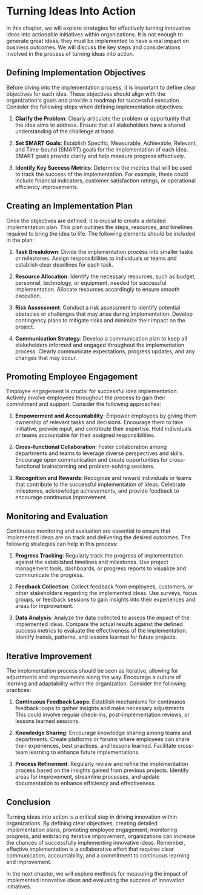 Turning Ideas Into Action
====================================

In this chapter, we will explore strategies for effectively turning innovative ideas into actionable initiatives within organizations. It is not enough to generate great ideas; they must be implemented to have a real impact on business outcomes. We will discuss the key steps and considerations involved in the process of turning ideas into action.

**Defining Implementation Objectives**
--------------------------------------

Before diving into the implementation process, it is important to define clear objectives for each idea. These objectives should align with the organization's goals and provide a roadmap for successful execution. Consider the following steps when defining implementation objectives:

1. **Clarify the Problem**: Clearly articulate the problem or opportunity that the idea aims to address. Ensure that all stakeholders have a shared understanding of the challenge at hand.

2. **Set SMART Goals**: Establish Specific, Measurable, Achievable, Relevant, and Time-bound (SMART) goals for the implementation of each idea. SMART goals provide clarity and help measure progress effectively.

3. **Identify Key Success Metrics**: Determine the metrics that will be used to track the success of the implementation. For example, these could include financial indicators, customer satisfaction ratings, or operational efficiency improvements.

**Creating an Implementation Plan**
-----------------------------------

Once the objectives are defined, it is crucial to create a detailed implementation plan. This plan outlines the steps, resources, and timelines required to bring the idea to life. The following elements should be included in the plan:

1. **Task Breakdown**: Divide the implementation process into smaller tasks or milestones. Assign responsibilities to individuals or teams and establish clear deadlines for each task.

2. **Resource Allocation**: Identify the necessary resources, such as budget, personnel, technology, or equipment, needed for successful implementation. Allocate resources accordingly to ensure smooth execution.

3. **Risk Assessment**: Conduct a risk assessment to identify potential obstacles or challenges that may arise during implementation. Develop contingency plans to mitigate risks and minimize their impact on the project.

4. **Communication Strategy**: Develop a communication plan to keep all stakeholders informed and engaged throughout the implementation process. Clearly communicate expectations, progress updates, and any changes that may occur.

**Promoting Employee Engagement**
---------------------------------

Employee engagement is crucial for successful idea implementation. Actively involve employees throughout the process to gain their commitment and support. Consider the following approaches:

1. **Empowerment and Accountability**: Empower employees by giving them ownership of relevant tasks and decisions. Encourage them to take initiative, provide input, and contribute their expertise. Hold individuals or teams accountable for their assigned responsibilities.

2. **Cross-functional Collaboration**: Foster collaboration among departments and teams to leverage diverse perspectives and skills. Encourage open communication and create opportunities for cross-functional brainstorming and problem-solving sessions.

3. **Recognition and Rewards**: Recognize and reward individuals or teams that contribute to the successful implementation of ideas. Celebrate milestones, acknowledge achievements, and provide feedback to encourage continuous improvement.

**Monitoring and Evaluation**
-----------------------------

Continuous monitoring and evaluation are essential to ensure that implemented ideas are on track and delivering the desired outcomes. The following strategies can help in this process:

1. **Progress Tracking**: Regularly track the progress of implementation against the established timelines and milestones. Use project management tools, dashboards, or progress reports to visualize and communicate the progress.

2. **Feedback Collection**: Collect feedback from employees, customers, or other stakeholders regarding the implemented ideas. Use surveys, focus groups, or feedback sessions to gain insights into their experiences and areas for improvement.

3. **Data Analysis**: Analyze the data collected to assess the impact of the implemented ideas. Compare the actual results against the defined success metrics to evaluate the effectiveness of the implementation. Identify trends, patterns, and lessons learned for future projects.

**Iterative Improvement**
-------------------------

The implementation process should be seen as iterative, allowing for adjustments and improvements along the way. Encourage a culture of learning and adaptability within the organization. Consider the following practices:

1. **Continuous Feedback Loops**: Establish mechanisms for continuous feedback loops to gather insights and make necessary adjustments. This could involve regular check-ins, post-implementation reviews, or lessons learned sessions.

2. **Knowledge Sharing**: Encourage knowledge sharing among teams and departments. Create platforms or forums where employees can share their experiences, best practices, and lessons learned. Facilitate cross-team learning to enhance future implementations.

3. **Process Refinement**: Regularly review and refine the implementation process based on the insights gained from previous projects. Identify areas for improvement, streamline processes, and update documentation to enhance efficiency and effectiveness.

**Conclusion**
--------------

Turning ideas into action is a critical step in driving innovation within organizations. By defining clear objectives, creating detailed implementation plans, promoting employee engagement, monitoring progress, and embracing iterative improvement, organizations can increase the chances of successfully implementing innovative ideas. Remember, effective implementation is a collaborative effort that requires clear communication, accountability, and a commitment to continuous learning and improvement.

In the next chapter, we will explore methods for measuring the impact of implemented innovative ideas and evaluating the success of innovation initiatives.
